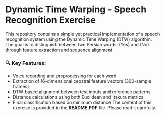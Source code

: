 # Dynamic Time Warping - Speech Recognition Exercise

This repository contains a simple yet practical implementation of a speech recognition system using the Dynamic Time Warping (DTW) algorithm.  
The goal is to distinguish between two Persian words: (Yes) and (No) through feature extraction and sequence alignment.

### 🔍 Key Features:
- Voice recording and preprocessing for each word
- Extraction of 16-dimensional cepstral feature vectors (300-sample frames)
- DTW-based alignment between test inputs and reference patterns
- Distance calculations using both Euclidean and Itakura metrics
- Final classification based on minimum distance
The content of this exercise is provided in the **README.PDF** file. Please read it carefully.
